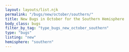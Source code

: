 ```yaml
---
layout: layouts/list.njk
permalink: "/bugs/new/october/southern/"
title: New Bugs in October for the Southern Hemisphere
body_class: bugs
filter_by_tag: "type_bugs_new_october_southern"
type: "bugs"
listing: "new"
hemisphere: "southern"
---
```

